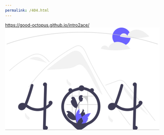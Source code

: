```yaml
---
permalink: /404.html
---
```

https://good-octopus.github.io/intro2ace/ 
![404 Image](image/404.svg)

